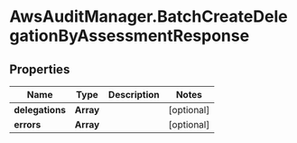 # AwsAuditManager.BatchCreateDelegationByAssessmentResponse

## Properties

Name | Type | Description | Notes
------------ | ------------- | ------------- | -------------
**delegations** | **Array** |  | [optional] 
**errors** | **Array** |  | [optional] 


